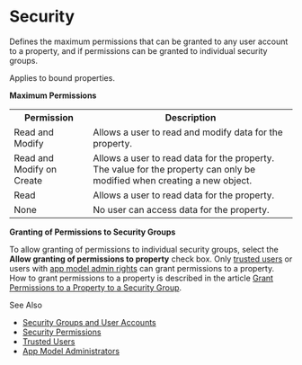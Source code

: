 # Security

Defines the maximum permissions that can be granted to any user account to a property, and if permissions can be granted to individual security groups.

Applies to bound properties.

**Maximum Permissions**

<table style="WIDTH: 100%">

<tbody>

<tr>

<th>Permission</th>

<th>Description</th>

</tr>

<tr>

<td>Read and Modify</td>

<td>Allows a user to read and modify data for the property.</td>

</tr>

<tr>

<td>Read and Modify on Create</td>

<td>Allows a user to read data for the property. The value for the property can only be modified when creating a new object.</td>

</tr>

<tr>

<td>Read</td>

<td>Allows a user to read data for the property.</td>

</tr>

<tr>

<td>None</td>

<td>No user can access data for the property.</td>

</tr>

</tbody>

</table>

**Granting of Permissions to Security Groups**

To allow granting of permissions to individual security groups, select the **Allow granting of permissions to property** check box. Only [trusted users](../../../security/trusted-users.md "Trusted Users") or users with [app model admin rights](../../../security/app-model-administrators.md) can grant permissions to a property. How to grant permissions to a property is described in the article [Grant Permissions to a Property to a Security Group](../../../security/security-permissions.md "Grant Permissions to a Property to a Security Group").

See Also

*   [Security Groups and User Accounts](../../../security/security-groups-and-user-accounts.md)
*   [Security Permissions](../../../security/security-permissions.md)
*   [Trusted Users](../../../security/trusted-users.md)
*   [App Model Administrators](../../../security/app-model-administrators.md)
